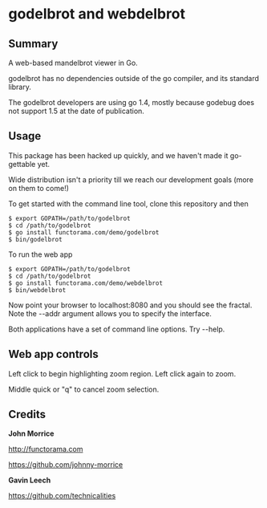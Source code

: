 # godelbrot and webdelbrot

## Summary

A web-based mandelbrot viewer in Go.

godelbrot has no dependencies outside of the go compiler, and its standard 
library.

The godelbrot developers are using go 1.4, mostly because godebug does not
support 1.5 at the date of publication.

## Usage

This package has been hacked up quickly, and we haven't made it go-gettable yet.

Wide distribution isn't a priority till we reach our development goals (more on 
them to come!)

To get started with the command line tool, clone this repository and then

    $ export GOPATH=/path/to/godelbrot
    $ cd /path/to/godelbrot
    $ go install functorama.com/demo/godelbrot
    $ bin/godelbrot

To run the web app

    $ export GOPATH=/path/to/godelbrot
    $ cd /path/to/godelbrot
    $ go install functorama.com/demo/webdelbrot
    $ bin/webdelbrot

Now point your browser to localhost:8080 and you should see the fractal.  Note
the --addr argument allows you to specify the interface.

Both applications have a set of command line options.  Try --help.

## Web app controls

Left click to begin highlighting zoom region.  Left click again to zoom.

Middle quick or "q" to cancel zoom selection.

## Credits

**John Morrice**

http://functorama.com

https://github.com/johnny-morrice

**Gavin Leech**

https://github.com/technicalities
